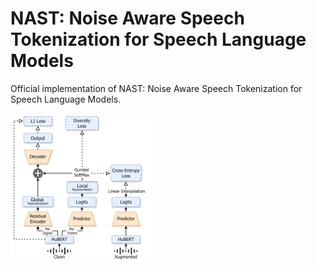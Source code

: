 # NAST: Noise Aware Speech Tokenization for Speech Language Models
Official implementation of NAST: Noise Aware Speech Tokenization for Speech Language Models. <br><br>
<img src="diagram.png" alt="diagram" style="width:45%;height:auto;"/>


